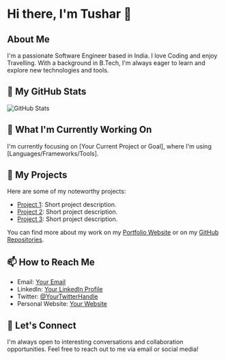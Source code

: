 <!-- 
### Hi there 👋

**tushar30gaurab/tushar30gaurab** is a ✨ _special_ ✨ repository because its `README.md` (this file) appears on your GitHub profile.

Here are some ideas to get you started:

- 🔭 I’m currently working on ...
- 🌱 I’m currently learning ...
- 👯 I’m looking to collaborate on ...
- 🤔 I’m looking for help with ...
- 💬 Ask me about ...
- 📫 How to reach me: ...
- 😄 Pronouns: ...
- ⚡ Fun fact: ...

-->

  # Hi there, I'm Tushar 👋

## About Me

I'm a passionate Software Engineer based in India. I love Coding and enjoy Travelling. With a background in B.Tech, I'm always eager to learn and explore new technologies and tools.

## 🔭 My GitHub Stats

![GitHub Stats](https://github-readme-stats.vercel.app/api?username=tushar30gaurab&show_icons=true&theme=dark)

## 🌱 What I'm Currently Working On

I'm currently focusing on [Your Current Project or Goal], where I'm using [Languages/Frameworks/Tools].

## 🚀 My Projects

Here are some of my noteworthy projects:

- [Project 1](link-to-project1): Short project description.
- [Project 2](link-to-project2): Short project description.
- [Project 3](link-to-project3): Short project description.

You can find more about my work on my [Portfolio Website](link-to-portfolio) or on my [GitHub Repositories](https://github.com/YourUsername?tab=repositories).

## 📫 How to Reach Me

- Email: [Your Email](mailto:youremail@example.com)
- LinkedIn: [Your LinkedIn Profile](https://www.linkedin.com/in/yourusername)
- Twitter: [@YourTwitterHandle](https://twitter.com/yourtwitterhandle)
- Personal Website: [Your Website](https://www.yourwebsite.com/)

## 💬 Let's Connect

I'm always open to interesting conversations and collaboration opportunities. Feel free to reach out to me via email or social media!

<!-- Optional: Add badges, gif, or any additional information you'd like to showcase -->


